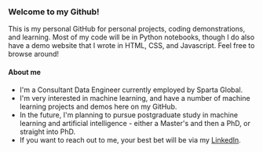 ### Welcome to my Github!

This is my personal GitHub for personal projects, coding demonstrations, and learning. Most of my code will be in Python notebooks, though I do also have a demo website that I wrote in HTML, CSS, and Javascript. Feel free to browse around!

#### About me
- I'm a Consultant Data Engineer currently employed by Sparta Global. 
- I'm very interested in machine learning, and have a number of machine learning projects and demos here on my GitHub.
- In the future, I'm planning to pursue postgraduate study in machine learning and artificial intelligence - either a Master's and then a PhD, or straight into PhD. 
- If you want to reach out to me, your best bet will be via my [LinkedIn](https://www.linkedin.com/in/oscar-hill/).
